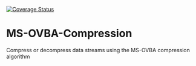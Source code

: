 [![Coverage Status](https://coveralls.io/repos/github/Beakerboy/MS-OVBA-Compression/badge.svg?branch=main)](https://coveralls.io/github/Beakerboy/MS-OVBA-Compression?branch=main)
# MS-OVBA-Compression
Compress or decompress data streams using the MS-OVBA compression algorithm
